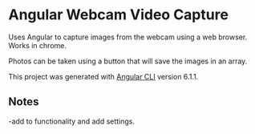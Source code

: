 # Angular Webcam Video Capture

Uses Angular to capture images from the webcam using a web browser. Works in chrome.

Photos can be taken using a button that will save the images in an array.

This project was generated with [Angular CLI](https://github.com/angular/angular-cli) version 6.1.1.

## Notes

-add to functionality and add settings.
